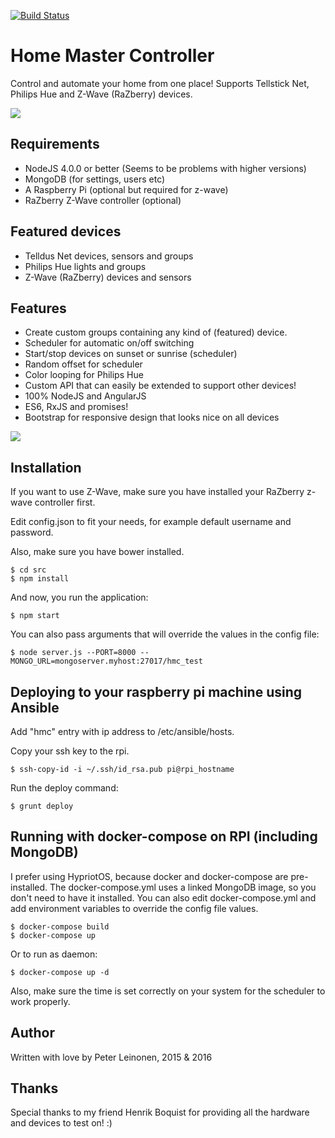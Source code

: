 [![Build Status](https://travis-ci.org/leinonen/home-master-controller.svg?branch=master)](https://travis-ci.org/leinonen/home-master-controller)

# Home Master Controller

Control and automate your home from one place!
Supports Tellstick Net, Philips Hue and Z-Wave (RaZberry) devices.

![](http://www.pharatropic.eu/images/686580e468dee0f280fb0966c9efc1aa.png)

## Requirements
* NodeJS 4.0.0 or better (Seems to be problems with higher versions)
* MongoDB (for settings, users etc)
* A Raspberry Pi (optional but required for z-wave)
* RaZberry Z-Wave controller (optional)

## Featured devices
* Telldus Net devices, sensors and groups
* Philips Hue lights and groups
* Z-Wave (RaZberry) devices and sensors

## Features
* Create custom groups containing any kind of (featured) device.
* Scheduler for automatic on/off switching
* Start/stop devices on sunset or sunrise (scheduler)
* Random offset for scheduler
* Color looping for Philips Hue
* Custom API that can easily be extended to support other devices!
* 100% NodeJS and AngularJS
* ES6, RxJS and promises!
* Bootstrap for responsive design that looks nice on all devices

![](http://www.pharatropic.eu/images/009d11dc8e1b2ccf92ec3739f4c8fec1.png)


## Installation

If you want to use Z-Wave, make sure you have installed your RaZberry z-wave controller first.

Edit config.json to fit your needs, for example default username and password.

Also, make sure you have bower installed.

```
$ cd src
$ npm install
```
And now, you run the application:

```
$ npm start
```

You can also pass arguments that will override the values in the config file:

```
$ node server.js --PORT=8000 --MONGO_URL=mongoserver.myhost:27017/hmc_test

```

## Deploying to your raspberry pi machine using Ansible
Add "hmc" entry with ip address to /etc/ansible/hosts.

Copy your ssh key to the rpi.

```
$ ssh-copy-id -i ~/.ssh/id_rsa.pub pi@rpi_hostname
```

Run the deploy command:
```
$ grunt deploy
```


## Running with docker-compose on RPI (including MongoDB)
I prefer using HypriotOS, because docker and docker-compose are pre-installed.
The docker-compose.yml uses a linked MongoDB image, so you don't need to have it installed.
You can also edit docker-compose.yml and add environment variables to override the config file values.

```
$ docker-compose build
$ docker-compose up
```

Or to run as daemon:

```
$ docker-compose up -d
```

Also, make sure the time is set correctly on your system for the scheduler to work properly.

## Author
Written with love by Peter Leinonen, 2015 & 2016

## Thanks
Special thanks to my friend Henrik Boquist for providing all the hardware and devices to test on! :)
